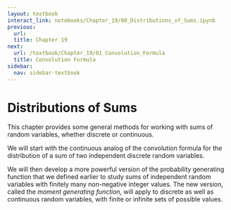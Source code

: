 ```yaml
---
layout: textbook
interact_link: notebooks/Chapter_19/00_Distributions_of_Sums.ipynb
previous:
  url: 
  title: Chapter 19
next:
  url: /textbook/Chapter_19/01_Convolution_Formula
  title: Convolution Formula
sidebar:
  nav: sidebar-textbook
---
```


# Distributions of Sums #

This chapter provides some general methods for working with sums of random variables, whether discrete or continuous. 

We will start with the continuous analog of the convolution formula for the distribution of a sum of two independent discrete random variables.

We will then develop a more powerful version of the probability generating function that we defined earlier to study sums of independent random variables with finitely many non-negative integer values. The new version, called the *moment generating function,* will apply to discrete as well as continuous random variables, with finite or infinite sets of possible values.
